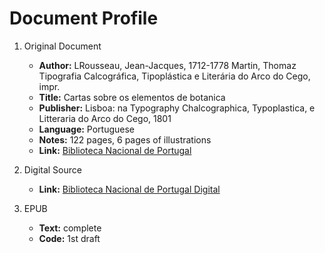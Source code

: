 # Document Profile

1. Original Document
    - **Author:** LRousseau, Jean-Jacques, 1712-1778
               Martin, Thomaz
               Tipografia Calcográfica, Tipoplástica e Literária do Arco do Cego, impr.
    - **Title:** Cartas sobre os elementos de botanica
    - **Publisher:** Lisboa: na Typography Chalcographica, Typoplastica, e Litteraria do Arco do Cego, 1801
    - **Language:** Portuguese
    - **Notes:** 122 pages, 6 pages of illustrations
    - **Link:** [Biblioteca Nacional de Portugal](http://catalogo.bnportugal.pt/ipac20/ipac.jsp?session=161GL0V262998.262015&profile=bn&source=~!bnp&view=subscriptionsummary&uri=full=3100024~!1241259~!11&ri=15&aspect=subtab98&menu=tab20&ipp=20&spp=20&staffonly=&term=bot%C3%A2nica&index=.GW&uindex=&aspect=subtab98&menu=search&ri=15&limitbox_2=BBND01+=+BND)

2. Digital Source
    - **Link:** [Biblioteca Nacional de Portugal Digital](https://purl.pt/11803)

3. EPUB
    - **Text:** complete
    - **Code:** 1st draft
